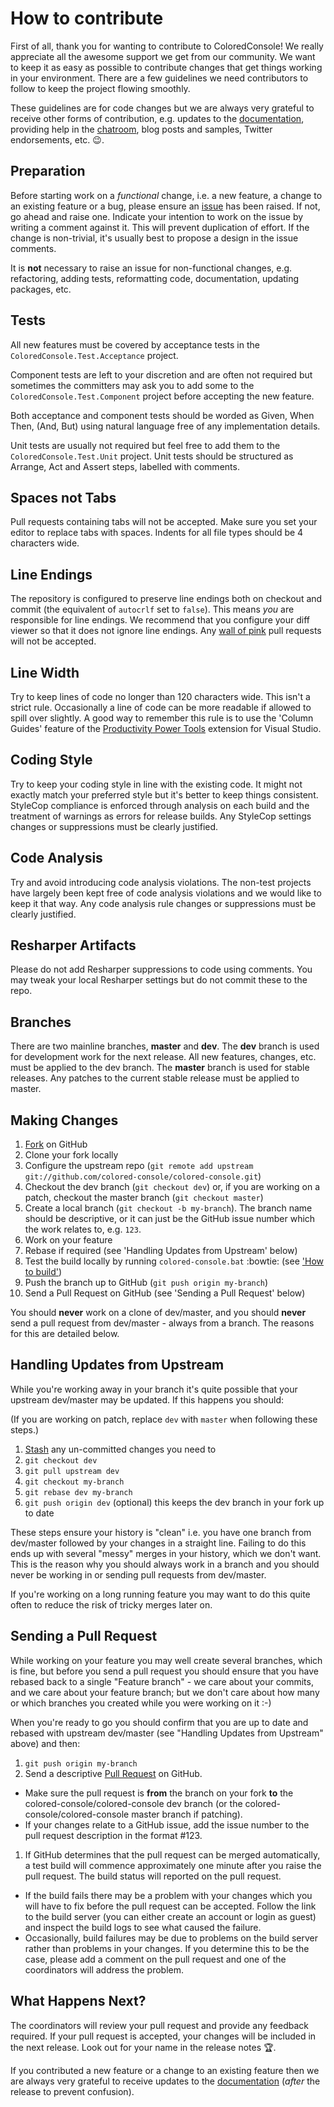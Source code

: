 # How to contribute

First of all, thank you for wanting to contribute to ColoredConsole! We really appreciate all the awesome support we get from our community. We want to keep it as easy as possible to contribute changes that get things working in your environment. There are a few guidelines we need contributors to follow to keep the project flowing smoothly.

These guidelines are for code changes but we are always very grateful to receive other forms of contribution, e.g. updates to the [documentation](https://github.com/colored-console/colored-console/wiki), providing help in the [chatroom](https://jabbr.net/#/rooms/colored-console), blog posts and samples, Twitter endorsements, etc. :wink:. 

## Preparation

Before starting work on a *functional* change, i.e. a new feature, a change to an existing feature or a bug, please ensure an [issue](https://github.com/colored-console/colored-console/issues/) has been raised. If not, go ahead and raise one. Indicate your intention to work on the issue by writing a comment against it. This will prevent duplication of effort. If the change is non-trivial, it's usually best to propose a design in the issue comments.

It is **not** necessary to raise an issue for non-functional changes, e.g. refactoring, adding tests, reformatting code, documentation, updating packages, etc.

## Tests

All new features must be covered by acceptance tests in the `ColoredConsole.Test.Acceptance` project.

Component tests are left to your discretion and are often not required but sometimes the committers may ask you to add some to the `ColoredConsole.Test.Component` project before accepting the new feature.

Both acceptance and component tests should be worded as Given, When Then, (And, But) using natural language free of any implementation details.

Unit tests are usually not required but feel free to add them to the `ColoredConsole.Test.Unit` project. Unit tests should be structured as Arrange, Act and Assert steps, labelled with comments.

## Spaces not Tabs

Pull requests containing tabs will not be accepted. Make sure you set your editor to replace tabs with spaces. Indents for all file types should be 4 characters wide.

## Line Endings

The repository is configured to preserve line endings both on checkout and commit (the equivalent of `autocrlf` set to `false`). This means *you* are responsible for line endings. We recommend that you configure your diff viewer so that it does not ignore line endings. Any [wall of pink](http://www.hanselman.com/blog/YoureJustAnotherCarriageReturnLineFeedInTheWall.aspx) pull requests will not be accepted.

## Line Width

Try to keep lines of code no longer than 120 characters wide. This isn't a strict rule. Occasionally a line of code can be more readable if allowed to spill over slightly. A good way to remember this rule is to use the 'Column Guides' feature of the [Productivity Power Tools](http://visualstudiogallery.msdn.microsoft.com/3a96a4dc-ba9c-4589-92c5-640e07332afd) extension for Visual Studio.

## Coding Style

Try to keep your coding style in line with the existing code. It might not exactly match your preferred style but it's better to keep things consistent. StyleCop compliance is enforced through analysis on each build and the treatment of warnings as errors for release builds. Any StyleCop settings changes or suppressions must be clearly justified.

## Code Analysis

Try and avoid introducing code analysis violations. The non-test projects have largely been kept free of code analysis violations and we would like to keep it that way. Any code analysis rule changes or suppressions must be clearly justified.

## Resharper Artifacts

Please do not add Resharper suppressions to code using comments. You may tweak your local Resharper settings but do not commit these to the repo.

## Branches

There are two mainline branches, **master** and **dev**. The **dev** branch is used for development work for the next release. All new features, changes, etc. must be applied to the dev branch. The **master** branch is used for stable releases. Any patches to the current stable release must be applied to master.

## Making Changes

1. [Fork](http://help.github.com/forking/) on GitHub
1. Clone your fork locally
1. Configure the upstream repo (`git remote add upstream git://github.com/colored-console/colored-console.git`)
1. Checkout the dev branch (`git checkout dev`) or, if you are working on a patch, checkout the master branch (`git checkout master`)  
1. Create a local branch (`git checkout -b my-branch`). The branch name should be descriptive, or it can just be the GitHub issue number which the work relates to, e.g. `123`.
1. Work on your feature
1. Rebase if required (see 'Handling Updates from Upstream' below)
1. Test the build locally by running `colored-console.bat` :bowtie: (see ['How to build'](https://github.com/colored-console/colored-console/blob/master/how_to_build.md/))
1. Push the branch up to GitHub (`git push origin my-branch`)
1. Send a Pull Request on GitHub (see 'Sending a Pull Request' below)

You should **never** work on a clone of dev/master, and you should **never** send a pull request from dev/master - always from a branch. The reasons for this are detailed below.

## Handling Updates from Upstream

While you're working away in your branch it's quite possible that your upstream dev/master may be updated. If this happens you should:

(If you are working on patch, replace `dev` with `master` when following these steps.)

1. [Stash](http://progit.org/book/ch6-3.html) any un-committed changes you need to
1. `git checkout dev`
1. `git pull upstream dev`
1. `git checkout my-branch`
1. `git rebase dev my-branch`
1. `git push origin dev` (optional) this keeps the dev branch in your fork up to date

These steps ensure your history is "clean" i.e. you have one branch from dev/master followed by your changes in a straight line. Failing to do this ends up with several "messy" merges in your history, which we don't want. This is the reason why you should always work in a branch and you should never be working in or sending pull requests from dev/master.

If you're working on a long running feature you may want to do this quite often to reduce the risk of tricky merges later on.

## Sending a Pull Request

While working on your feature you may well create several branches, which is fine, but before you send a pull request you should ensure that you have rebased back to a single "Feature branch" - we care about your commits, and we care about your feature branch; but we don't care about how many or which branches you created while you were working on it :-)

When you're ready to go you should confirm that you are up to date and rebased with upstream dev/master (see "Handling Updates from Upstream" above) and then:

1. `git push origin my-branch`
1. Send a descriptive [Pull Request](http://help.github.com/pull-requests/) on GitHub.
  * Make sure the pull request is **from** the branch on your fork **to** the colored-console/colored-console dev branch (or the colored-console/colored-console master branch if patching).
  * If your changes relate to a GitHub issue, add the issue number to the pull request description in the format #123.
1. If GitHub determines that the pull request can be merged automatically, a test build will commence approximately one minute after you raise the pull request. The build status will reported on the pull request.
  * If the build fails there may be a problem with your changes which you will have to fix before the pull request can be accepted. Follow the link to the build server (you can either create an account or login as guest) and inspect the build logs to see what caused the failure.
  * Occasionally, build failures may be due to problems on the build server rather than problems in your changes. If you determine this to be the case, please add a comment on the pull request and one of the coordinators will address the problem.

## What Happens Next?

The coordinators will review your pull request and provide any feedback required. If your pull request is accepted, your changes will be included in the next release. Look out for your name in the release notes :trophy:.

If you contributed a new feature or a change to an existing feature then we are always very grateful to receive updates to the [documentation](https://github.com/colored-console/colored-console/wiki) (*after* the release to prevent confusion).
